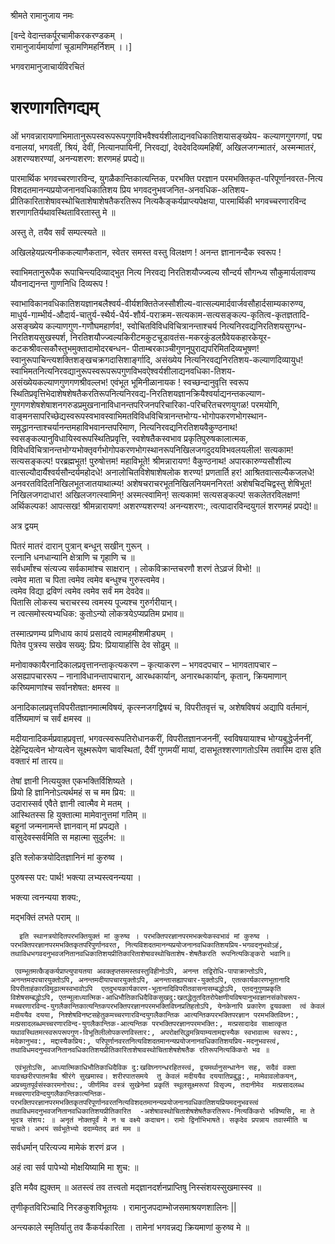 श्रीमते रामानुजाय नमः

[वन्दे वेदान्तकर्पूरचामीकरकरण्डकम् ।  
रामानुजार्यमार्याणां चूडामणिमहर्निशम् ।।]

भगवरामानुजाचार्यविरचितं

# शरणागतिगद्यम्


ओं भगवन्नारायणाभिमातानुरूपस्वरूपरूपगुणविभवैश्वर्यशीलाद्यनवधिकातिशयासङ्ख्येय- कल्याणगुणगणां, पद्म वनालयां, भगवतीं, श्रियं, देवीं, नित्यानपायिनीं, निरवद्यां, देवदेवदिव्यमहिषीं, अखिलजगन्मातरं, अस्मन्मातरं, अशरण्यशरण्यां, अनन्यशरण: शरणमहं प्रपद्ये॥

पारमार्थिक भगवच्चरणारविन्द, युगळैकान्तिकात्यन्तिक, परभक्ति परज्ञान परमभक्तिकृत-परिपूर्णानवरत-नित्य विशदतमानन्यप्रयोजनानवधिकातिशय प्रिय भगवदनुभवजनित-अनवधिक-अतिशय-प्रीतिकारिताशेषावस्थोचिताशेषाशेषतैकरतिरूप नित्यकैङ्कर्यप्राप्त्यपेक्षया, पारमार्थिकी भगवच्चरणारविन्द शरणागतिर्यथावस्थिताविरतास्तु मे ॥

अस्तु ते, तयैव सर्वं सम्पत्स्यते ॥

अखिलहेयप्रत्यनीककल्याणैकतान, स्वेतर समस्त वस्तु विलक्षण ! अनन्त ज्ञानानन्दैक स्वरूप  !

स्वाभिमतानुरूपैक रूपाचिन्त्यदिव्याद्भुत नित्य निरवद्य निरतिशयौज्ज्वल्य सौन्दर्य सौगन्ध्य सौकुमार्यलावण्य यौवनाद्यनन्त गुाणनिधि दिव्यरूप !

स्वाभाविकानवधिकातिशयज्ञानबलैश्वर्य-वीर्यशक्तितेजस्सौशील्य-वात्सल्यमार्दवार्जवसौहार्दसाम्यकारुण्य, माधुर्य-गाम्भीर्य-औदार्य-चातुर्य-स्थैर्य-धैर्य-शौर्य-पराक्रम-सत्यकाम-सत्यसङ्कल्प-कृतित्व-कृतज्ञतादि-असङ्ख्येय कल्याणगुण-गणौघमहार्णव!, स्वोचितविविधविचित्रानन्ताश्चर्य नित्यनिरवद्यनिरतिशयसुगन्ध-निरतिशयसुखस्पर्श, निरतिशयौज्ज्वल्यकिरीटमकुटचूडावतंस-मकरकुंडलग्रैवेयकहारकेयूर-कटकश्रीवत्सकौस्तुभमुक्तादामोदरबन्धन- पीताम्बरकाञ्चीगुणनूपुराद्यपरिमितदिव्यभूषण!  स्वानुरूपाचिन्त्यशक्तिशङ्खचक्रगदासिशार्ङ्गादि, असंख्येय नित्यनिरवद्यनिरतिशय-कल्याणदिव्यायुध! स्वाभिमतनित्यनिरवद्यानुरूपस्वरूपरूपगुणविभवऐश्वर्यशीलाद्यनवधिका-तिशय-असंख्येयकल्याणगुणगणश्रीवल्लभ! एवंभूत भूमिनीळानायक ! स्वच्छन्दानुवृत्ति स्वरूप स्थितिप्रवृत्तिभेदाशेषशेषतैकरतिरूपनित्यनिरवद्य-निरतिशयज्ञानक्रियैश्वर्याद्यनन्तकल्याण-गुणगणशेषशेषाशनगरुडप्रमुखनानाविधानन्तपरिजनपरिचारिका-परिचरितचरणयुगळ! परमयोगि, वाङ्मनसापरिच्छेद्यस्वरूपस्वभावस्वाभिमतविविधविचित्रानन्तभोग्य-भोगोपकरणभोगस्थान-समृद्धानन्ताश्चर्यानन्तमहाविभवानन्तपरिमाण, नित्यनिरवद्यनिरतिशयवैकुण्ठनाथ! स्वसङ्कल्पानुविधायिस्वरूपस्थितिप्रवृत्ति, स्वशेषतैकस्वभाव प्रकृतिपुरुषकालात्मक, विविधविचित्रानन्तभोग्यभोक्तृवर्गभोगोपकरणभोगस्थानरूपनिखिलजगदुदयविभवलयलील! सत्यकाम! सत्यसङ्कल्प! परब्रह्मभूत! पुरुषोत्तम! महाविभूते! श्रीमन्नारायण! वैकुण्ठनाथ! अपारकारुण्यसौशील्य वात्सल्यौदार्यैश्वर्यसौन्दर्यमहोदधे! अनालोचितविशेषाशेषलोक शरण्य! प्रणतार्ति हर! आश्रितवात्सल्यैकजलधे! अनवरतविदितनिखिलभूतजातयाथात्म्य! अशेषचराचरभूतनिखिलनियमननिरत! अशेषचिदचिद्वस्तु शेषिभूत! निखिलजगदाधार! अखिलजगत्स्वामिन्! अस्मत्स्वामिन्! सत्यकाम! सत्यसङ्कल्प! सकलेतरविलक्षण! अर्थिकल्पक! आपत्सख! श्रीमन्नारायण! अशरण्यशरण्य! अनन्यशरण:,  त्वत्पादारविन्दयुगलं  शरणमहं प्रपद्ये!॥

अत्र द्वयम्

पितरं मातरं दारान् पुत्रान् बन्धून् सखीन् गुरून् ।  
रत्नानि धनधान्यानि क्षेत्राणि च गृहाणि च ॥  
सर्वधर्मांश्च संत्यज्य सर्वकामांश्च साक्षरान् ।
लोकविक्रान्तचरणौ शरणं तेऽव्रजं विभो! ॥  
त्वमेव माता च पिता त्वमेव  त्वमेव बन्धुश्च गुरुस्त्वमेव।  
त्वमेव विद्या द्रविणं त्वमेव  त्वमेव सर्वं मम देवदेव॥  
पितासि लोकस्य चराचरस्य  त्वमस्य पूज्यश्च गुरुर्गरीयान्।  
न त्वत्समोस्त्यभ्यधिक: कुतोऽन्यो लोकत्रयेऽप्यप्रतिम प्रभाव॥  

तस्मात्प्रणम्य प्रणिधाय कायं प्रसादये त्वामहमीशमीड्यम् ।  
पितेव पुत्रस्य सखेव सख्यु: प्रिय: प्रियायार्हासि देव सोढुम् ॥  

मनोवाक्कायैरनादिकालप्रवृत्तानन्ताकृत्यकरण – कृत्याकरण – भगवदपचार – भागवतापचार – असह्यापचाररूप – नानाविधानन्तापचारान्, आरब्धकार्यान्, अनारब्धकार्यान्, कृतान्, क्रियमाणान् करिष्यमाणांश्च सर्वानशेषत: क्षमस्व ॥

अनादिकालप्रवृत्तविपरीतज्ञानमात्मविषयं, कृत्स्नजगद्विषयं च, विपरीतवृत्तं च, अशेषविषयं अद्यापि  वर्तमानं, वर्तिष्यमाणं च सर्वं क्षमस्व ॥

मदीयानादिकर्मप्रवाहप्रवृत्तां, भगवत्स्वरूपतिरोधानकरीं, विपरीतज्ञानजननीं, स्वविषयायाश्च भोग्यबुद्धेर्जननीं, देहेन्द्रियत्वेन भोग्यत्वेन सूक्ष्मरूपेण चावस्थितां, दैवीं गुणमयीं मायां, दासभूतश्शरणागतोऽस्मि तवास्मि दास इति वक्तारं मां तारय॥

तेषां ज्ञानी नित्ययुक्त एकभक्तिर्विशिष्यते ।  
प्रियो हि ज्ञानिनोऽत्यर्थमहं स च मम प्रिय: ॥  
उदारास्सर्व एवैते ज्ञानी त्वात्मैव मे मतम् ।  
आस्थितस्स हि युक्तात्मा मामेवानुत्तमां गतिम् ॥  
बहूनां जन्मनामन्ते  ज्ञानवान् मां प्रपद्यते ।  
वासुदेवस्सर्वमिति स महात्मा सुदुर्लभ: ॥  

इति श्लोकत्रयोदितज्ञानिनं मां कुरुष्व ।

पुरुषस्स पर: पार्थ! भक्त्या लभ्यस्त्वनन्यया ।

भक्त्या त्वनन्यया शक्य:,

मद्भक्तिं लभते पराम् ॥

      इति स्थानत्रयोदितपरभक्तियुक्तं मां कुरुष्व । परभक्तिपरज्ञानपरमभक्त्येकस्वभावं मां कुरुष्व । परभक्तिपरज्ञानपरमभक्तिकृतपरिपुर्णानवरत, नित्यविशदतमानन्यप्रयोजनानवधिकातिशयप्रिय-भगवदनुभवोऽहं, तथाविधभगवदनुभवजनितानवधिकातिशयप्रीतिकारिताशेषावस्थोचिताशेष-शेषतैकरति रूपनित्यकिङ्करो भवानि॥

     एवम्भूतमत्कैङ्कर्यप्राप्त्युपायतया अवक्लृप्तसमस्तवस्तुविहीनोऽपि, अनन्त तद्विरोधि-पापाक्रान्तोऽपि, अनन्तमदपचारयुक्तोऽपि, अनन्तमदीयापचारयुक्तोऽपि, अनन्तासह्यापचार-युक्तोऽपि, एतत्कार्यकारणभूतानादि विपरीताहंकारविमूढात्मस्वभावोऽपि  एतदुभयकार्यकारण-भूतानादिविपरीतवासनासम्बद्धोऽपि, एतदनुगुणप्रकृति विशेषसम्बद्धोऽपि, एतन्मूलाध्यात्मिक-आधिभौतिकाधिदैविकसुखदु:खतद्धेतुतदितरोपेक्षणीयविषयानुभवज्ञानसंकोचरूप- मच्चरणारविन्द-युगलैकान्तिकात्यन्तिकपरभक्तिपरज्ञानपरमभक्तिविघ्नप्रतिहतोऽपि, येनकेनापि प्रकारेण द्वयवक्ता  त्वं केवलं मदीययैव दयया, निश्शेषविनष्टसहेतुकमच्चरणारविन्दयुगलैकान्तिक आत्यन्तिकपरभक्तिपरज्ञान परमभक्तिविघ्न:, मत्प्रसादलब्धमच्चरणारविन्द-युगलैकान्तिक-आत्यन्तिक परभक्तिपरज्ञानपरमभक्ति:, मत्प्रसादादेव साक्षात्कृत यथावस्थितमत्स्वरूपरूपगुण-विभूतिलीलोपकरणविस्तार:, अपरोक्षसिद्धमन्नियाम्यतामद्दास्यैक स्वभावात्म स्वरूप:, मदेकानुभव:, मद्दास्यैकप्रिय:, परिपूर्णानवरतनित्यविशदतमानन्यप्रयोजनानवधिकातिशयप्रिय-मदनुभवस्त्वं, तथाविधमदनुभवजनितानवधिकातिशयप्रीतिकारिताशेषावस्थोचिताशेषशेषतैक रतिरूपनित्यकिंकरो भव ॥

     एवंभूतोऽसि, आध्यात्मिकाधिभौतिकाधिदैविक दु:खविघ्नगन्धरहितस्त्वं, द्वयमर्थानुसन्धानेन सह, सदैवं वक्ता यावच्छरीरपातमत्रैव श्रीरंगे सुखमास्व। शरीरपातसमये  तु केवलं मदीययैव दययातिप्रबुद्ध:, मामेवावलोकयन्, अप्रच्युतपूर्वसंस्कारमनोरथ:, जीर्णमिव वस्त्रं सुखेनेमां प्रकृतिं स्थूलसूक्ष्मरूपां विसृज्य, तदानीमेव  मत्प्रसादलब्ध मच्चरणारविन्दयुगलैकान्तिकात्यन्तिक-परभक्तिपरज्ञानपरमभक्तिकृतपरिपूर्णानवरतनित्यविशदतमानन्यप्रयोजनानवधिकातिशयप्रियमदनुभवस्त्वं तथाविधमदनुभवजनितानवधिकातिशयप्रीतिकारित  -अशेषावस्थोचिताशेषशेषतैकरतिरूप-नित्यकिंकरो भविष्यसि, मा ते भूदत्र संशय: ॥ अनृतं नोक्तपूर्वं मे न च वक्ष्ये कदाचन। रामो द्विर्नाभिभाषते। सकृदेव प्रपन्नाय तवास्मीति च याचते। अभयं सर्वभूतेभ्यो ददाम्येतद् व्रतं मम ॥

सर्वधर्मान् परित्यज्य मामेकं शरणं व्रज ।

अहं त्वा सर्व पापेभ्यो मोक्षयिष्यामि मा शुच: ॥

इति मयैव ह्युक्तम् ॥ अतस्त्वं तव तत्त्वतो मद्ज्ञानदर्शनप्राप्तिषु निस्संशयस्सुखमास्स्व ॥

तृणीकृतविरिञ्चादि निरङकुशविभूतयः । रामानुजपदाम्भोजसमाश्रयणशालिनः ||

अन्त्यकाले  स्मृतिर्यातु तव कैंकर्यकारिता । तामेनां भगवन्नद्य क्रियमाणां  कुरुष्व मे ॥
